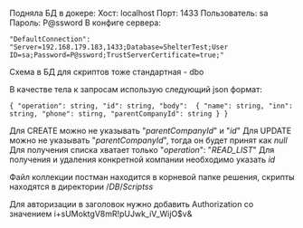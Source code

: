 Подняла БД в докере:
Хост: localhost
Порт: 1433
Пользователь: sa
Пароль: P@ssword
В конфиге сервера:

`"DefaultConnection": "Server=192.168.179.183,1433;Database=ShelterTest;User ID=sa;Password=P@ssword;TrustServerCertificate=true;"`

Схема в БД для скриптов тоже стандартная - dbo

В качестве тела к запросам использую следующий json формат:

`{
  "operation": string,
  "id": string,
  "body": 
  {
    "name": string,
    "inn": string,
    "phone": stirng,
    "parentCompanyId": string
  }
}`

Для CREATE можно не указывать "_parentCompanyId_" и "_id_"
Для UPDATE можно не указывать "_parentCompanyId_", тогда он будет принят как _null_
Для получения списка хватает только "_operation_": "_READ_LIST_"
Для получения и удаления конкретной компании необходимо указать _id_

Файл коллекции постман находится в корневой папке решения, скрипты находятся в директории /_DB_/_Scriptss_

Для авторизации в заголовок нужно добавить Authorization со значением i+sUMoktgV8mR!pUJwk_iV_WijO$v&

